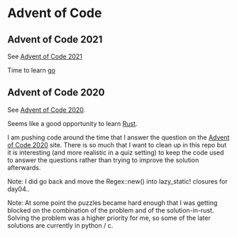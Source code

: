 # Advent of Code

## Advent of Code 2021

See [Advent of Code 2021](https://adventofcode.com/2021)

Time to learn [go](https://go.dev/)

## Advent of Code 2020

See [Advent of Code 2020](https://adventofcode.com/2020).

Seems like a good opportunity to learn [Rust](https://adventofcode.com/2020).

I am pushing code around the time that I answer the question on the [Advent of Code 2020](https://adventofcode.com/2020) site. There is so much that I want to clean up in this repo but it is interesting (and more realistic in a quiz setting) to keep the code used to answer the questions rather than trying to improve the solution afterwards.

Note: I did go back and move the Regex::new() into lazy_static! closures for day04..

Note: At some point the puzzles became hard enough that I was getting blocked on the combination of the problem and of the solution-in-rust. Solving the problem was a higher priority for me, so some of the later solutions are currently in python / c.
